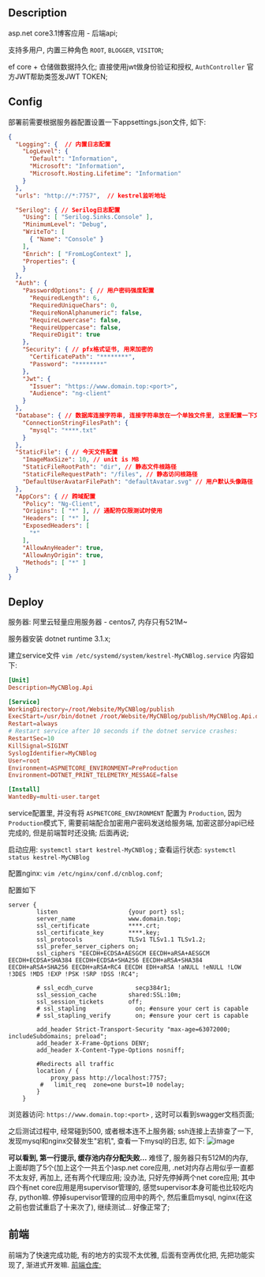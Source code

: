 ## Description

asp.net core3.1博客应用 - 后端api;

支持多用户, 内置三种角色 `ROOT`, `BLOGGER`, `VISITOR`;

ef core + 仓储做数据持久化; 直接使用jwt做身份验证和授权, `AuthController` 官方JWT帮助类签发JWT TOKEN;

## Config

部署前需要根据服务器配置设置一下appsettings.json文件,
如下:
```json
{
  "Logging": {  // 内置日志配置
    "LogLevel": {
      "Default": "Information",
      "Microsoft": "Information",
      "Microsoft.Hosting.Lifetime": "Information"
    }
  },
  "urls": "http://*:7757",  // kestrel监听地址

  "Serilog": { // Serilog日志配置
    "Using": [ "Serilog.Sinks.Console" ],
    "MinimumLevel": "Debug",
    "WriteTo": [
      { "Name": "Console" }
    ],
    "Enrich": [ "FromLogContext" ],
    "Properties": {
    }
  },
  "Auth": { 
    "PasswordOptions": { // 用户密码强度配置
      "RequiredLength": 6,
      "RequiredUniqueChars": 0,
      "RequireNonAlphanumeric": false,
      "RequireLowercase": false,
      "RequireUppercase": false,
      "RequireDigit": true
    },
    "Security": { // pfx格式证书, 用来加密的
      "CertificatePath": "********",
      "Password": "********"
    },
    "Jwt": {
      "Issuer": "https://www.domain.top:<port>",
      "Audience": "ng-client"
    }
  },
  "Database": { // 数据库连接字符串, 连接字符串放在一个单独文件里, 这里配置一下文件名即可
    "ConnectionStringFilesPath": {
      "mysql": "****.txt"
    }
  },
  "StaticFile": { // 今天文件配置
    "ImageMaxSize": 10, // unit is MB
    "StaticFileRootPath": "dir", // 静态文件根路径
    "StaticFileRequestPath": "/files", // 静态访问根路径
    "DefaultUserAvatarFilePath": "defaultAvatar.svg" // 用户默认头像路径
  },
  "AppCors": { // 跨域配置
    "Policy": "Ng-Client",
    "Origins": [ "*" ], // 通配符仅限测试时使用
    "Headers": [ "*" ],
    "ExposedHeaders": [
      "*"
    ],
    "AllowAnyHeader": true,
    "AllowAnyOrigin": true,
    "Methods": [ "*" ]
  }
}
```

## Deploy

服务器: 阿里云轻量应用服务器 - centos7, 内存只有521M~

服务器安装 dotnet runtime 3.1.x;

建立service文件
`vim /etc/systemd/system/kestrel-MyCNBlog.service`
内容如下:

```conf
[Unit]
Description=MyCNBlog.Api

[Service]
WorkingDirectory=/root/Website/MyCNBlog/publish
ExecStart=/usr/bin/dotnet /root/Website/MyCNBlog/publish/MyCNBlog.Api.dll
Restart=always
# Restart service after 10 seconds if the dotnet service crashes:
RestartSec=10
KillSignal=SIGINT
SyslogIdentifier=MyCNBlog
User=root
Environment=ASPNETCORE_ENVIRONMENT=PreProduction
Environment=DOTNET_PRINT_TELEMETRY_MESSAGE=false

[Install]
WantedBy=multi-user.target
```

service配置里, 并没有将 `ASPNETCORE_ENVIRONMENT` 配置为 `Production`, 因为`Production`模式下, 需要前端配合加密用户密码发送给服务端, 加密这部分api已经完成的, 但是前端暂时还没搞; 后面再说;

启动应用: `systemctl start kestrel-MyCNBlog` ;
查看运行状态: `systemctl status kestrel-MyCNBlog`

配置nginx: 
`vim /etc/nginx/conf.d/cnblog.conf`;

配置如下

```nginx
server {
        listen                    {your port} ssl;
        server_name               www.domain.top;
        ssl_certificate           ****.crt;
        ssl_certificate_key       ****.key;
        ssl_protocols             TLSv1 TLSv1.1 TLSv1.2;
        ssl_prefer_server_ciphers on;
        ssl_ciphers "EECDH+ECDSA+AESGCM EECDH+aRSA+AESGCM EECDH+ECDSA+SHA384 EECDH+ECDSA+SHA256 EECDH+aRSA+SHA384 EECDH+aRSA+SHA256 EECDH+aRSA+RC4 EECDH EDH+aRSA !aNULL !eNULL !LOW !3DES !MD5 !EXP !PSK !SRP !DSS !RC4";

        # ssl_ecdh_curve            secp384r1;
        ssl_session_cache         shared:SSL:10m;
        ssl_session_tickets       off;
        # ssl_stapling              on; #ensure your cert is capable
        # ssl_stapling_verify       on; #ensure your cert is capable

        add_header Strict-Transport-Security "max-age=63072000; includeSubdomains; preload";
        add_header X-Frame-Options DENY;
        add_header X-Content-Type-Options nosniff;

        #Redirects all traffic
        location / {
            proxy_pass http://localhost:7757;
         #   limit_req  zone=one burst=10 nodelay;
        }
    }
```

浏览器访问: `https://www.domain.top:<port>` , 这时可以看到swagger文档页面;

之后测试过程中, 经常碰到500, 或者根本连不上服务器; ssh连接上去排查了一下, 发现mysql和nginx交替发生"宕机", 查看一下mysql的日志, 如下:
![image](https://user-images.githubusercontent.com/38829279/86241070-ddfc9400-bbd4-11ea-8f6b-61a5876ddbb5.png)

**可以看到, 第一行提示, 缓存池内存分配失败...**
难怪了, 服务器只有512M的内存, 上面却跑了5个(加上这个一共五个)asp.net core应用, .net对内存占用似乎一直都不太友好, 再加上, 还有两个代理应用; 没办法, 只好先停掉两个net core应用; 其中四个有net core应用是用supervisor管理的, 感觉supervisor本身可能也比较吃内存, python嘛. 停掉supervisor管理的应用中的两个, 然后重启mysql, nginx(在这之前也尝试重启了十来次了), 继续测试... 好像正常了;

## 前端

前端为了快速完成功能, 有的地方的实现不太优雅, 后面有空再优化把, 先把功能实现了, 渐进式开发嘛. [前端仓库;](https://github.com/laggage/my-cnblog-ng)
